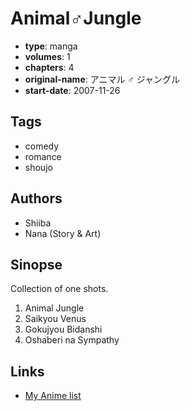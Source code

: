 # Animal♂Jungle

-   **type**: manga
-   **volumes**: 1
-   **chapters**: 4
-   **original-name**: アニマル ♂ ジャングル
-   **start-date**: 2007-11-26

## Tags

-   comedy
-   romance
-   shoujo

## Authors

-   Shiiba
-   Nana (Story & Art)

## Sinopse

Collection of one shots.

1. Animal Jungle
2. Saikyou Venus
3. Gokujyou Bidanshi
4. Oshaberi na Sympathy

## Links

-   [My Anime list](https://myanimelist.net/manga/4196/Animal%E2%99%82Jungle)
